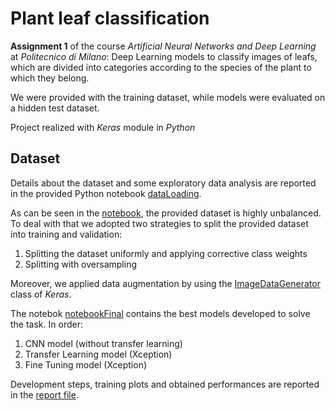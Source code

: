 
# Plant leaf classification
**Assignment 1** of  the course *Artificial Neural Networks and Deep Learning* at *Politecnico di Milano*: Deep Learning models to classify images of leafs, which are divided into categories according to the species of the plant to which they belong.

We were provided with the training dataset, while models were evaluated on a hidden test dataset.

Project realized with *Keras* module in *Python*

## Dataset
Details about the dataset and some exploratory data analysis are reported in the provided Python notebook [dataLoading](https://github.com/denaldo98/leaf_plant_classification/blob/main/dataLoading.ipynb).

As can be seen in the [notebook](https://github.com/denaldo98/leaf_plant_classification/blob/main/dataLoading.ipynb), the provided dataset is highly unbalanced. 
To deal with that we adopted two strategies to split the provided dataset into training and validation:
 1. Splitting the dataset uniformly and applying corrective class weights
 2.  Splitting with oversampling

Moreover, we applied data augmentation by using the [ImageDataGenerator](https://www.tensorflow.org/api_docs/python/tf/keras/preprocessing/image/ImageDataGenerator) class of *Keras*.

The notebok [notebookFinal](https://github.com/denaldo98/leaf_plant_classification/blob/main/notebookFinal.ipynb)  contains the best models developed to solve the task. 
In order:

 1. CNN model (without transfer learning)
 2. Transfer Learning model (Xception)
 3. Fine Tuning model (Xception)

Development steps, training plots and obtained performances are reported in the [report file](https://github.com/denaldo98/leaf_plant_classification/blob/main/Challenge1_AN2DL.pdf).
